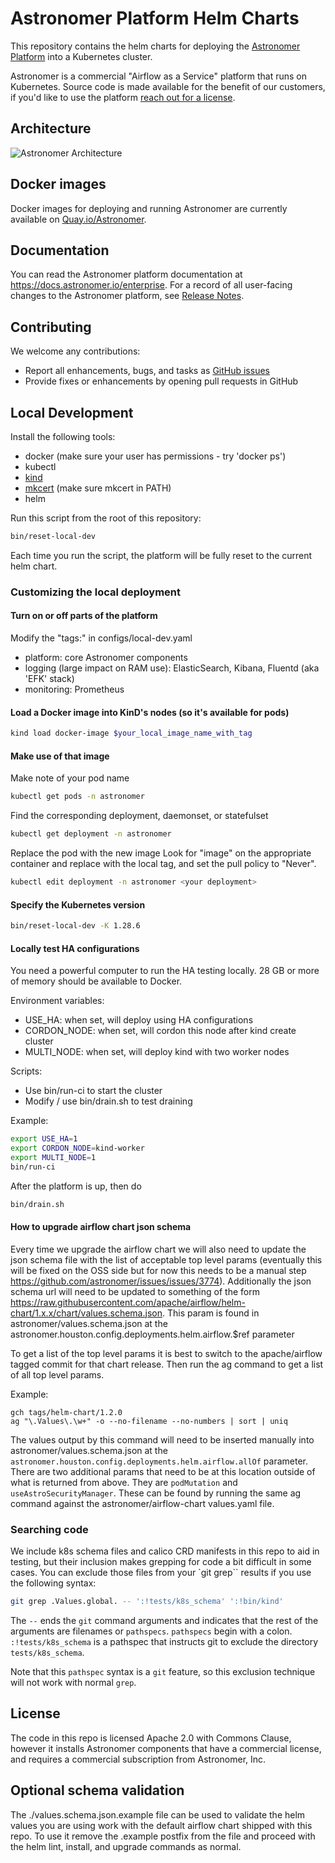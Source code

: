 # Astronomer Platform Helm Charts

This repository contains the helm charts for deploying the [Astronomer Platform](https://github.com/astronomer/astronomer) into a Kubernetes cluster.

Astronomer is a commercial "Airflow as a Service" platform that runs on Kubernetes. Source code is made available for the benefit of our customers, if you'd like to use the platform [reach out for a license](https://www.astronomer.io/get-astronomer).

## Architecture

![Astronomer Architecture](https://assets2.astronomer.io/main/enterpriseArchitecture.svg "Astronomer Architecture")

## Docker images

Docker images for deploying and running Astronomer are currently available on
[Quay.io/Astronomer](https://quay.io/organization/astronomer).

## Documentation

You can read the Astronomer platform documentation at https://docs.astronomer.io/enterprise. For a record of all user-facing changes to the Astronomer platform, see [Release Notes](https://docs.astronomer.io/enterprise/release-notes).

## Contributing

We welcome any contributions:

* Report all enhancements, bugs, and tasks as [GitHub issues](https://github.com/astronomerio/helm.astronomer.io/issues)
* Provide fixes or enhancements by opening pull requests in GitHub

## Local Development

Install the following tools:

- docker (make sure your user has permissions - try 'docker ps')
- kubectl
- [kind](https://github.com/kubernetes-sigs/kind#installation-and-usage)
- [mkcert](https://github.com/FiloSottile/mkcert) (make sure mkcert in PATH)
- helm

Run this script from the root of this repository:

```sh
bin/reset-local-dev
```

Each time you run the script, the platform will be fully reset to the current helm chart.

### Customizing the local deployment

#### Turn on or off parts of the platform

Modify the "tags:" in configs/local-dev.yaml
- platform: core Astronomer components
- logging (large impact on RAM use): ElasticSearch, Kibana, Fluentd (aka 'EFK' stack)
- monitoring: Prometheus

#### Load a Docker image into KinD's nodes (so it's available for pods)

```sh
kind load docker-image $your_local_image_name_with_tag
```

#### Make use of that image

Make note of your pod name

```sh
kubectl get pods -n astronomer
```

Find the corresponding deployment, daemonset, or statefulset

```sh
kubectl get deployment -n astronomer
```

Replace the pod with the new image
Look for "image" on the appropriate container and replace with the local tag,
and set the pull policy to "Never".

```sh
kubectl edit deployment -n astronomer <your deployment>
```

#### Specify the Kubernetes version

```sh
bin/reset-local-dev -K 1.28.6
```

#### Locally test HA configurations

You need a powerful computer to run the HA testing locally. 28 GB or more of memory should be available to Docker.

Environment variables:

- USE_HA: when set, will deploy using HA configurations
- CORDON_NODE: when set, will cordon this node after kind create cluster
- MULTI_NODE: when set, will deploy kind with two worker nodes

Scripts:

- Use bin/run-ci to start the cluster
- Modify / use bin/drain.sh to test draining

Example:

```sh
export USE_HA=1
export CORDON_NODE=kind-worker
export MULTI_NODE=1
bin/run-ci
```

After the platform is up, then do

```sh
bin/drain.sh
```

#### How to upgrade airflow chart json schema
Every time we upgrade the airflow chart we will also need to update the json schema file with the list of acceptable top level params (eventually this will be fixed on the OSS side but for now this needs to be a manual step https://github.com/astronomer/issues/issues/3774). Additionally the json schema url will need to be updated to something of the form https://raw.githubusercontent.com/apache/airflow/helm-chart/1.x.x/chart/values.schema.json. This param is found in astronomer/values.schema.json at the astronomer.houston.config.deployments.helm.airflow.$ref parameter

To get a list of the top level params it is best to switch to the apache/airflow tagged commit for that chart release. Then run the ag command to get a list of all top level params.

Example:

```
gch tags/helm-chart/1.2.0
ag "\.Values\.\w+" -o --no-filename --no-numbers | sort | uniq
```

The values output by this command will need to be inserted manually into astronomer/values.schema.json at the `astronomer.houston.config.deployments.helm.airflow.allOf` parameter. There are two additional params that need to be at this location outside of what is returned from above. They are `podMutation` and `useAstroSecurityManager`. These can be found by running the same ag command against the astronomer/airflow-chart values.yaml file.

### Searching code

We include k8s schema files and calico CRD manifests in this repo to aid in testing, but their inclusion makes grepping for code a bit difficult in some cases. You can exclude those files from your `git grep`` results if you use the following syntax:

```sh
git grep .Values.global. -- ':!tests/k8s_schema' ':!bin/kind'
```

The `--` ends the `git` command arguments and indicates that the rest of the arguments are filenames or `pathspecs`. `pathspecs` begin with a colon. `:!tests/k8s_schema` is a pathspec that instructs git to exclude the directory `tests/k8s_schema`.

Note that this `pathspec` syntax is a `git` feature, so this exclusion technique will not work with normal `grep`.

## License

The code in this repo is licensed Apache 2.0 with Commons Clause, however it installs Astronomer components that have a commercial license, and requires a commercial subscription from Astronomer, Inc.

## Optional schema validation

The ./values.schema.json.example file can be used to validate the helm values you are using work with the default airflow chart shipped with this repo. To use it remove the .example postfix from the file and proceed with the helm lint, install, and upgrade commands as normal.
